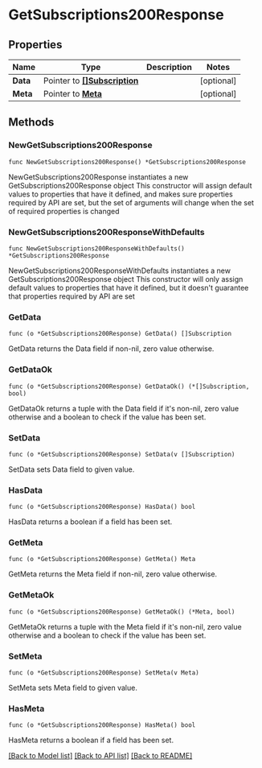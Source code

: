 # GetSubscriptions200Response

## Properties

Name | Type | Description | Notes
------------ | ------------- | ------------- | -------------
**Data** | Pointer to [**[]Subscription**](Subscription.md) |  | [optional] 
**Meta** | Pointer to [**Meta**](Meta.md) |  | [optional] 

## Methods

### NewGetSubscriptions200Response

`func NewGetSubscriptions200Response() *GetSubscriptions200Response`

NewGetSubscriptions200Response instantiates a new GetSubscriptions200Response object
This constructor will assign default values to properties that have it defined,
and makes sure properties required by API are set, but the set of arguments
will change when the set of required properties is changed

### NewGetSubscriptions200ResponseWithDefaults

`func NewGetSubscriptions200ResponseWithDefaults() *GetSubscriptions200Response`

NewGetSubscriptions200ResponseWithDefaults instantiates a new GetSubscriptions200Response object
This constructor will only assign default values to properties that have it defined,
but it doesn't guarantee that properties required by API are set

### GetData

`func (o *GetSubscriptions200Response) GetData() []Subscription`

GetData returns the Data field if non-nil, zero value otherwise.

### GetDataOk

`func (o *GetSubscriptions200Response) GetDataOk() (*[]Subscription, bool)`

GetDataOk returns a tuple with the Data field if it's non-nil, zero value otherwise
and a boolean to check if the value has been set.

### SetData

`func (o *GetSubscriptions200Response) SetData(v []Subscription)`

SetData sets Data field to given value.

### HasData

`func (o *GetSubscriptions200Response) HasData() bool`

HasData returns a boolean if a field has been set.

### GetMeta

`func (o *GetSubscriptions200Response) GetMeta() Meta`

GetMeta returns the Meta field if non-nil, zero value otherwise.

### GetMetaOk

`func (o *GetSubscriptions200Response) GetMetaOk() (*Meta, bool)`

GetMetaOk returns a tuple with the Meta field if it's non-nil, zero value otherwise
and a boolean to check if the value has been set.

### SetMeta

`func (o *GetSubscriptions200Response) SetMeta(v Meta)`

SetMeta sets Meta field to given value.

### HasMeta

`func (o *GetSubscriptions200Response) HasMeta() bool`

HasMeta returns a boolean if a field has been set.


[[Back to Model list]](../README.md#documentation-for-models) [[Back to API list]](../README.md#documentation-for-api-endpoints) [[Back to README]](../README.md)


